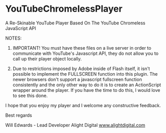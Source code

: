 YouTubeChromelessPlayer
=======================

A Re-Skinable YouTube Player Based On The YouTube Chromeless JavaScript API

NOTES:


1. IMPORTANT! You must have these files on a live server in order to communicate with YouTube's Javascript API, they do not allow you to call up their player object locally.

2. Due to restrictions imposed by Adobe inside of Flash itself, it isn't possible to implement the FULLSCREEN function into this plugin. The newer browsers don't support a javascript fullscreen function consistently and the only other way to do it is to create an ActionScript wrapper around the player. If you have the time to do this, I would love to see this done. 



I hope that you enjoy my player and I welcome any constructive feedback.

Best regards

Will Edwards - Lead Developer Alight Digital www.alightdigital.com
